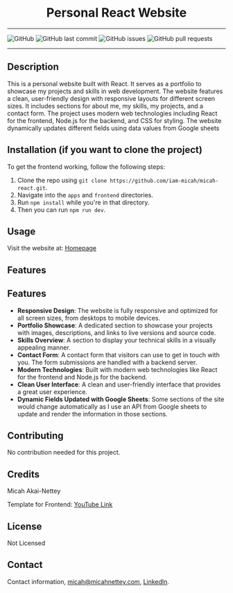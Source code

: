 ## <h1 align="center">Personal React Website</h1>

---

![GitHub](https://img.shields.io/github/license/iam-micah/micah-react)
![GitHub last commit](https://img.shields.io/github/last-commit/iam-micah/micah-react)
![GitHub issues](https://img.shields.io/github/issues-raw/iam-micah/micah-react)
![GitHub pull requests](https://img.shields.io/github/issues-pr-raw/iam-micah/micah-react)

---

## Description

This is a personal website built with React. It serves as a portfolio to showcase my projects and skills in web development. The website features a clean, user-friendly design with responsive layouts for different screen sizes. It includes sections for about me, my skills, my projects, and a contact form. The project uses modern web technologies including React for the frontend, Node.js for the backend, and CSS for styling. The website dynamically updates different fields using data values from Google sheets

## Installation (if you want to clone the project)

To get the frontend working, follow the following steps:

1. Clone the repo using `git clone https://github.com/iam-micah/micah-react.git`.
2. Navigate into the `apps` and `frontend` directories.
3. Run `npm install` while you're in that directory.
4. Then you can run `npm run dev`.

## Usage

Visit the website at: [Homepage](https://www.micahnettey.com/)

## Features

## Features

-   **Responsive Design**: The website is fully responsive and optimized for all screen sizes, from desktops to mobile devices.
-   **Portfolio Showcase**: A dedicated section to showcase your projects with images, descriptions, and links to live versions and source code.
-   **Skills Overview**: A section to display your technical skills in a visually appealing manner.
-   **Contact Form**: A contact form that visitors can use to get in touch with you. The form submissions are handled with a backend server.
-   **Modern Technologies**: Built with modern web technologies like React for the frontend and Node.js for the backend.
-   **Clean User Interface**: A clean and user-friendly interface that provides a great user experience.
-   **Dynamic Fields Updated with Google Sheets**: Some sections of the site would change automatically as I use an API from Google sheets to update and render the information in those sections.

## Contributing

No contribution needed for this project.

## Credits

Micah Akai-Nettey

Template for Frontend: [YouTube Link](https://www.youtube.com/watch?v=wFh0SJVDM9E&t=4808s&pp=ygUkYnVpbGQgYSBwb3J0Zm9saW8gd2Vic2l0ZSB3aXRoIHJlYWN0)

## License

Not Licensed

## Contact

Contact information, micah@micahnettey.com, [LinkedIn](https://www.linkedincom/in/micah-nettey/).
